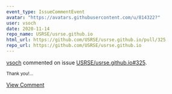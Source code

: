 ```yaml
---
event_type: IssueCommentEvent
avatar: "https://avatars.githubusercontent.com/u/814322?"
user: vsoch
date: 2020-11-14
repo_name: USRSE/usrse.github.io
html_url: https://github.com/USRSE/usrse.github.io/pull/325
repo_url: https://github.com/USRSE/usrse.github.io
---
```


<a href='https://github.com/vsoch' target='_blank'>vsoch</a> commented on issue <a href='https://github.com/USRSE/usrse.github.io/pull/325' target='_blank'>USRSE/usrse.github.io#325</a>.

<small>Thank you!...</small>

<a href='https://github.com/USRSE/usrse.github.io/pull/325' target='_blank'>View Comment</a>